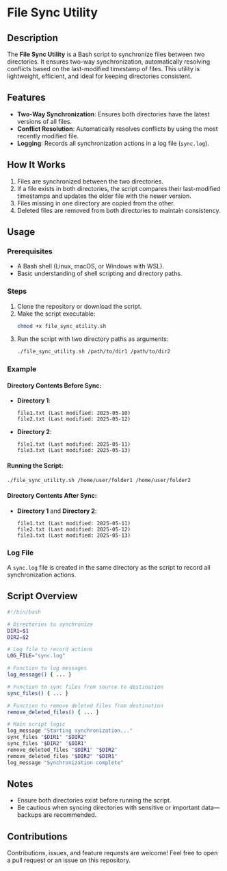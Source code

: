 # File Sync Utility

## Description
The **File Sync Utility** is a Bash script to synchronize files between two directories. It ensures two-way synchronization, automatically resolving conflicts based on the last-modified timestamp of files. This utility is lightweight, efficient, and ideal for keeping directories consistent.

## Features
- **Two-Way Synchronization**: Ensures both directories have the latest versions of all files.
- **Conflict Resolution**: Automatically resolves conflicts by using the most recently modified file.
- **Logging**: Records all synchronization actions in a log file (`sync.log`).

## How It Works
1. Files are synchronized between the two directories.
2. If a file exists in both directories, the script compares their last-modified timestamps and updates the older file with the newer version.
3. Files missing in one directory are copied from the other.
4. Deleted files are removed from both directories to maintain consistency.

## Usage

### Prerequisites
- A Bash shell (Linux, macOS, or Windows with WSL).
- Basic understanding of shell scripting and directory paths.

### Steps
1. Clone the repository or download the script.
2. Make the script executable:
    ```bash
    chmod +x file_sync_utility.sh
    ```
3. Run the script with two directory paths as arguments:
    ```bash
    ./file_sync_utility.sh /path/to/dir1 /path/to/dir2
    ```

### Example
#### Directory Contents Before Sync:
- **Directory 1**:  
  ```
  file1.txt (Last modified: 2025-05-10)
  file2.txt (Last modified: 2025-05-12)
  ```

- **Directory 2**:  
  ```
  file1.txt (Last modified: 2025-05-11)
  file3.txt (Last modified: 2025-05-13)
  ```

#### Running the Script:
```bash
./file_sync_utility.sh /home/user/folder1 /home/user/folder2
```

#### Directory Contents After Sync:
- **Directory 1** and **Directory 2**:  
  ```
  file1.txt (Last modified: 2025-05-11)
  file2.txt (Last modified: 2025-05-12)
  file3.txt (Last modified: 2025-05-13)
  ```

### Log File
A `sync.log` file is created in the same directory as the script to record all synchronization actions.

## Script Overview
```bash
#!/bin/bash

# Directories to synchronize
DIR1=$1
DIR2=$2

# Log file to record actions
LOG_FILE="sync.log"

# Function to log messages
log_message() { ... }

# Function to sync files from source to destination
sync_files() { ... }

# Function to remove deleted files from destination
remove_deleted_files() { ... }

# Main script logic
log_message "Starting synchronization..."
sync_files "$DIR1" "$DIR2"
sync_files "$DIR2" "$DIR1"
remove_deleted_files "$DIR1" "$DIR2"
remove_deleted_files "$DIR2" "$DIR1"
log_message "Synchronization complete"
```

## Notes
- Ensure both directories exist before running the script.
- Be cautious when syncing directories with sensitive or important data—backups are recommended.



## Contributions
Contributions, issues, and feature requests are welcome! Feel free to open a pull request or an issue on this repository.

